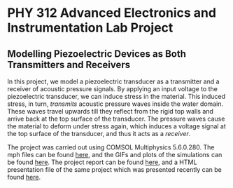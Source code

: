 # PHY 312 Advanced Electronics and Instrumentation Lab Project
## Modelling Piezoelectric Devices as Both Transmitters and Receivers

In this project, we model a piezoelectric transducer as a transmitter and a receiver of acoustic pressure signals. By applying an input voltage to the piezoelectric transducer, we can induce stress in the material. This induced stress, in turn, _transmits_ acoustic pressure waves inside the water domain. These waves travel upwards till they reflect from the rigid top walls and arrive back at the top surface of the transducer. The pressure waves cause the material to deform under stress again, which induces a voltage signal at the top surface of the transducer, and thus it acts as a _receiver_.

The project was carried out using COMSOL Multiphysics 5.6.0.280. The mph files can be found [here](https://github.com/kaizokugarizoro/phy312electronicsproject/blob/main/project_file_comsol.mph), and the GIFs and plots of the simulations can be found [here](https://github.com/kaizokugarizoro/phy312electronicsproject/tree/main/images%20and%20gifs). The project report can be found [here](https://github.com/kaizokugarizoro/phy312electronicsproject/blob/main/project_report.pdf), and a HTML presentation file of the same project which was presented recently can be found [here](https://github.com/kaizokugarizoro/phy312electronicsproject/blob/main/project_slides.html).

